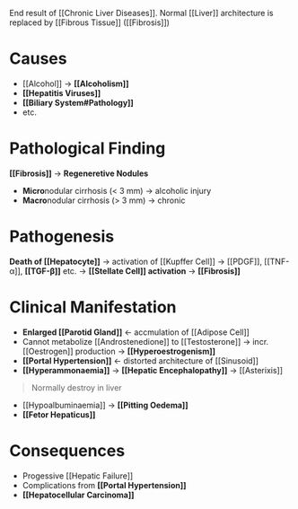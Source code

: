 End result of [[Chronic Liver Diseases]]. Normal [[Liver]] architecture is replaced by [[Fibrous Tissue]] ([[Fibrosis]])

# Causes
- [[Alcohol]] -> **[[Alcoholism]]**
- **[[Hepatitis Viruses]]**
- **[[Biliary System#Pathology]]**
- etc.

# Pathological Finding
**[[Fibrosis]]** -> **Regeneretive Nodules**
- **Micro**nodular cirrhosis (< 3 mm) -> alcoholic injury
- **Macro**nodular cirrhosis (> 3 mm) -> chronic

# Pathogenesis
**Death of [[Hepatocyte]]** -> activation of [[Kupffer Cell]] -> [[PDGF]], [[TNF-α]], **[[TGF-β]]** etc. -> **[[Stellate Cell]] activation** -> **[[Fibrosis]]** 

# Clinical Manifestation
- **Enlarged [[Parotid Gland]]** <- accmulation of [[Adipose Cell]]
- Cannot metabolize [[Androstenedione]] to [[Testosterone]] -> incr. [[Oestrogen]] production -> **[[Hyperoestrogenism]]** 
- **[[Portal Hypertension]]** <- distorted architecture of [[Sinusoid]]
- **[[Hyperammonaemia]]** -> **[[Hepatic Encephalopathy]]** -> [[Asterixis]]
> Normally destroy in liver
- [[Hypoalbuminaemia]] -> **[[Pitting Oedema]]**
- **[[Fetor Hepaticus]]**

# Consequences
- Progessive [[Hepatic Failure]]
- Complications from **[[Portal Hypertension]]**
- **[[Hepatocellular Carcinoma]]**


